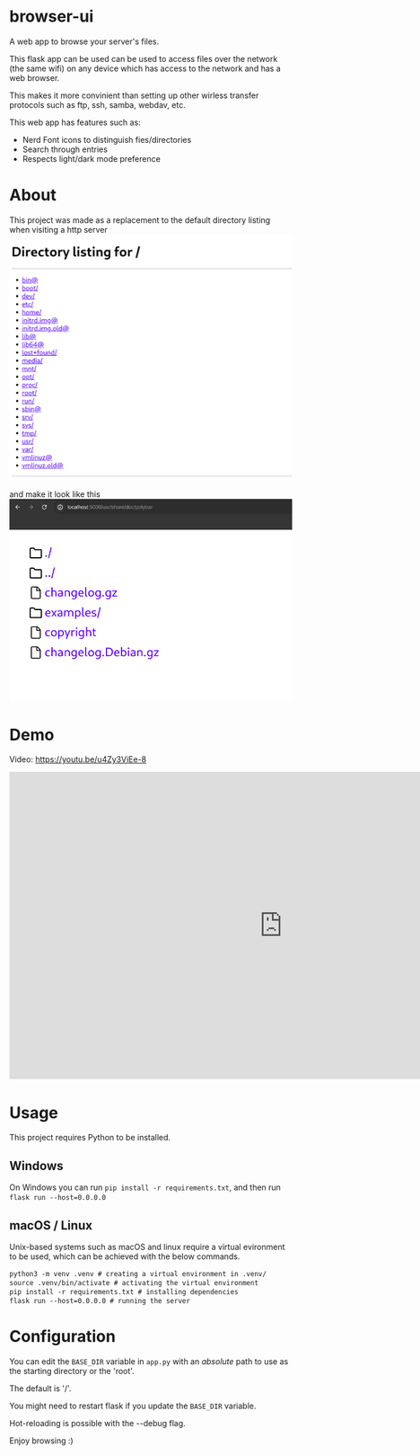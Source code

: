 # browser-ui

A web app to browse your server's files.

This flask app can be used can be used to access files over the network (the same wifi) on any device which has access to the network and has a web browser.

This makes it more convinient than setting up other wirless transfer protocols such as ftp, ssh, samba, webdav, etc.

This web app has features such as:

- Nerd Font icons to distinguish fies/directories
- Search through entries
- Respects light/dark mode preference

# About
This project was made as a replacement to the default directory listing when visiting a http server
![Big text showing the path and all the items below it in a filesystem directory](doc/example.png)

and make it look like this
![Filesystem directory contents with icons beside them to distinguish their type](doc/new.png)

# Demo

Video: https://youtu.be/u4Zy3ViEe-8

<iframe width="972" height="547" src="https://www.youtube.com/embed/u4Zy3ViEe-8" title="My CS50x final project - BrowserUI" frameborder="0" allow="accelerometer; autoplay; clipboard-write; encrypted-media; gyroscope; picture-in-picture; web-share" referrerpolicy="strict-origin-when-cross-origin" allowfullscreen></iframe>

# Usage

This project requires Python to be installed.

## Windows

On Windows you can run ```pip install -r requirements.txt```, and then run ```flask run --host=0.0.0.0```

## macOS / Linux

Unix-based systems such as macOS and linux require a virtual evironment to be used, which can be achieved with the below commands.

```
python3 -m venv .venv # creating a virtual environment in .venv/
source .venv/bin/activate # activating the virtual environment
pip install -r requirements.txt # installing dependencies
flask run --host=0.0.0.0 # running the server
```

# Configuration

You can edit the ``BASE_DIR`` variable in ``app.py`` with an _absolute_ path to use as the starting directory or the 'root'.

The default is '/'.

You might need to restart flask if you update the ``BASE_DIR`` variable.

Hot-reloading is possible with the --debug flag.

Enjoy browsing :)
